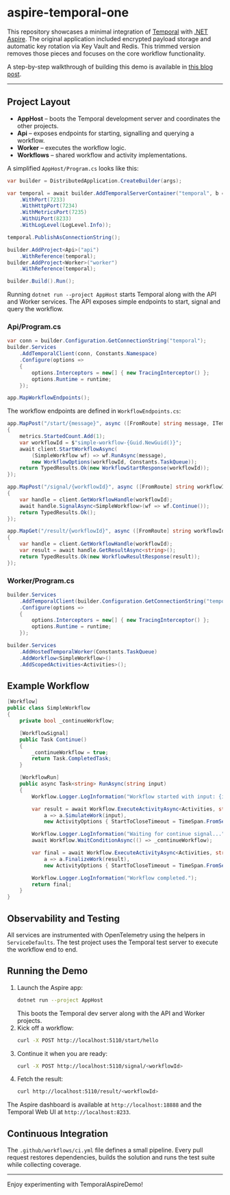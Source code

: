 # aspire-temporal-one

This repository showcases a minimal integration of [Temporal](https://temporal.io/) with [\.NET Aspire](https://learn.microsoft.com/dotnet/aspire/). The original application included encrypted payload storage and automatic key rotation via Key Vault and Redis. This trimmed version removes those pieces and focuses on the core workflow functionality.

A step-by-step walkthrough of building this demo is available in [this blog post](https://rebecca-powell.com/posts/2025-06-09-combining-dotnet-aspire-and-temporal-part-1/).

---

## Project Layout

- **AppHost** – boots the Temporal development server and coordinates the other projects.
- **Api** – exposes endpoints for starting, signalling and querying a workflow.
- **Worker** – executes the workflow logic.
- **Workflows** – shared workflow and activity implementations.

A simplified `AppHost/Program.cs` looks like this:

```csharp
var builder = DistributedApplication.CreateBuilder(args);

var temporal = await builder.AddTemporalServerContainer("temporal", b => b
    .WithPort(7233)
    .WithHttpPort(7234)
    .WithMetricsPort(7235)
    .WithUiPort(8233)
    .WithLogLevel(LogLevel.Info));

temporal.PublishAsConnectionString();

builder.AddProject<Api>("api")
    .WithReference(temporal);
builder.AddProject<Worker>("worker")
    .WithReference(temporal);

builder.Build().Run();
```

Running `dotnet run --project AppHost` starts Temporal along with the API and Worker services. The API exposes simple endpoints to start, signal and query the workflow.

### Api/Program.cs

```csharp
var conn = builder.Configuration.GetConnectionString("temporal");
builder.Services
    .AddTemporalClient(conn, Constants.Namespace)
    .Configure(options =>
    {
        options.Interceptors = new[] { new TracingInterceptor() };
        options.Runtime = runtime;
    });

app.MapWorkflowEndpoints();
```

The workflow endpoints are defined in `WorkflowEndpoints.cs`:

```csharp
app.MapPost("/start/{message}", async ([FromRoute] string message, ITemporalClient client, WorkflowMetrics metrics) =>
{
    metrics.StartedCount.Add(1);
    var workflowId = $"simple-workflow-{Guid.NewGuid()}";
    await client.StartWorkflowAsync(
        (SimpleWorkflow wf) => wf.RunAsync(message),
        new WorkflowOptions(workflowId, Constants.TaskQueue));
    return TypedResults.Ok(new WorkflowStartResponse(workflowId));
});

app.MapPost("/signal/{workflowId}", async ([FromRoute] string workflowId, ITemporalClient client) =>
{
    var handle = client.GetWorkflowHandle(workflowId);
    await handle.SignalAsync<SimpleWorkflow>(wf => wf.Continue());
    return TypedResults.Ok();
});

app.MapGet("/result/{workflowId}", async ([FromRoute] string workflowId, ITemporalClient client) =>
{
    var handle = client.GetWorkflowHandle(workflowId);
    var result = await handle.GetResultAsync<string>();
    return TypedResults.Ok(new WorkflowResultResponse(result));
});
```

### Worker/Program.cs

```csharp
builder.Services
    .AddTemporalClient(builder.Configuration.GetConnectionString("temporal"), Constants.Namespace)
    .Configure(options =>
    {
        options.Interceptors = new[] { new TracingInterceptor() };
        options.Runtime = runtime;
    });

builder.Services
    .AddHostedTemporalWorker(Constants.TaskQueue)
    .AddWorkflow<SimpleWorkflow>()
    .AddScopedActivities<Activities>();
```

## Example Workflow

```csharp
[Workflow]
public class SimpleWorkflow
{
    private bool _continueWorkflow;

    [WorkflowSignal]
    public Task Continue()
    {
        _continueWorkflow = true;
        return Task.CompletedTask;
    }

    [WorkflowRun]
    public async Task<string> RunAsync(string input)
    {
        Workflow.Logger.LogInformation("Workflow started with input: {input}", input);

        var result = await Workflow.ExecuteActivityAsync<Activities, string>(
            a => a.SimulateWork(input),
            new ActivityOptions { StartToCloseTimeout = TimeSpan.FromSeconds(120) });

        Workflow.Logger.LogInformation("Waiting for continue signal...");
        await Workflow.WaitConditionAsync(() => _continueWorkflow);

        var final = await Workflow.ExecuteActivityAsync<Activities, string>(
            a => a.FinalizeWork(result),
            new ActivityOptions { StartToCloseTimeout = TimeSpan.FromSeconds(120) });

        Workflow.Logger.LogInformation("Workflow completed.");
        return final;
    }
}
```

## Observability and Testing

All services are instrumented with OpenTelemetry using the helpers in `ServiceDefaults`. The test project uses the Temporal test server to execute the workflow end to end.

## Running the Demo

1. Launch the Aspire app:
   ```bash
   dotnet run --project AppHost
   ```
   This boots the Temporal dev server along with the API and Worker projects.
2. Kick off a workflow:
   ```bash
   curl -X POST http://localhost:5110/start/hello
   ```
3. Continue it when you are ready:
   ```bash
   curl -X POST http://localhost:5110/signal/<workflowId>
   ```
4. Fetch the result:
   ```bash
   curl http://localhost:5110/result/<workflowId>
   ```

The Aspire dashboard is available at `http://localhost:18888` and the Temporal Web UI at `http://localhost:8233`.


## Continuous Integration

The `.github/workflows/ci.yml` file defines a small pipeline. Every pull request restores dependencies, builds the solution and runs the test suite while collecting coverage.

---

Enjoy experimenting with TemporalAspireDemo!
